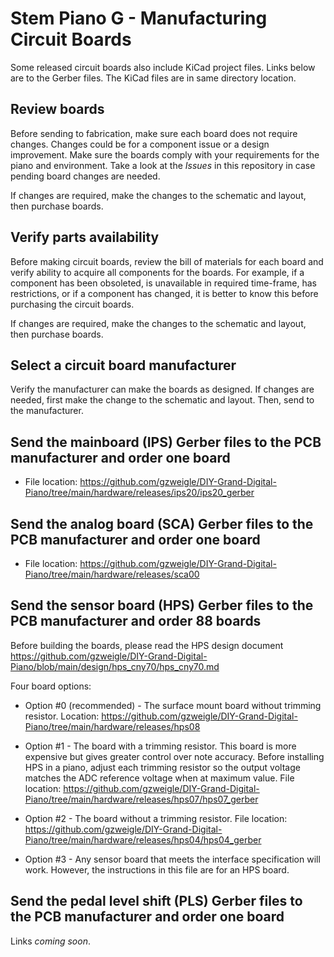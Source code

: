 # Stem Piano G - Manufacturing Circuit Boards

Some released circuit boards also include KiCad project files. Links below are to the Gerber files. The KiCad files are in same directory location.

## Review boards

Before sending to fabrication, make sure each board does not require changes. Changes could be for a component issue or a design improvement. Make sure the boards comply with your requirements for the piano and environment. Take a look at the *Issues* in this repository in case pending board changes are needed.

If changes are required, make the changes to the schematic and layout, then purchase boards.

## Verify parts availability

Before making circuit boards, review the bill of materials for each board and verify ability to acquire all components for the boards. For example, if a component has been obsoleted, is unavailable in required time-frame, has restrictions, or if a component has changed, it is better to know this before purchasing the circuit boards.

If changes are required, make the changes to the schematic and layout, then purchase boards.

## Select a circuit board manufacturer

Verify the manufacturer can make the boards as designed. If changes are needed, first make the change to the schematic and layout. Then, send to the manufacturer.

## Send the mainboard (IPS) Gerber files to the PCB manufacturer and order one board

* File location: https://github.com/gzweigle/DIY-Grand-Digital-Piano/tree/main/hardware/releases/ips20/ips20_gerber

## Send the analog board (SCA) Gerber files to the PCB manufacturer and order one board

* File location: https://github.com/gzweigle/DIY-Grand-Digital-Piano/tree/main/hardware/releases/sca00

## Send the sensor board (HPS) Gerber files to the PCB manufacturer and order 88 boards

Before building the boards, please read the HPS design document https://github.com/gzweigle/DIY-Grand-Digital-Piano/blob/main/design/hps_cny70/hps_cny70.md

Four board options:

* Option #0 (recommended) - The surface mount board without trimming resistor. Location: https://github.com/gzweigle/DIY-Grand-Digital-Piano/tree/main/hardware/releases/hps08

* Option #1 - The board with a trimming resistor. This board is more expensive but gives greater control over note accuracy. Before installing HPS in a piano, adjust each trimming resistor so the output voltage matches the ADC reference voltage when at maximum value. File location: https://github.com/gzweigle/DIY-Grand-Digital-Piano/tree/main/hardware/releases/hps07/hps07_gerber

* Option #2 - The board without a trimming resistor. File location: https://github.com/gzweigle/DIY-Grand-Digital-Piano/tree/main/hardware/releases/hps04/hps04_gerber

* Option #3 - Any sensor board that meets the interface specification will work. However, the instructions in this file are for an HPS board.

## Send the pedal level shift (PLS) Gerber files to the PCB manufacturer and order one board

Links *coming soon*.